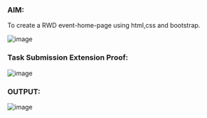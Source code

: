 ### AIM:
  To create a RWD event-home-page using html,css and bootstrap.
  
![image](https://github.com/ShakthiSundar-K/guvi_day11_task2/assets/128116143/af15762a-c2e7-4fd4-bb25-439f0d4cce70)


### Task Submission Extension Proof:
![image](https://github.com/ShakthiSundar-K/Guvi_D5_Task/assets/128116143/5318043f-5150-4178-bb8d-39bf235a2149)

### OUTPUT:
![image](https://github.com/ShakthiSundar-K/guvi_day11_task2/assets/128116143/b33893c0-10d9-441a-8217-36a991922a1c)

